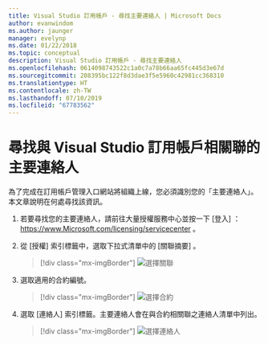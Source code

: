 ```yaml
---
title: Visual Studio 訂用帳戶 - 尋找主要連絡人 | Microsoft Docs
author: evanwindom
ms.author: jaunger
manager: evelynp
ms.date: 01/22/2018
ms.topic: conceptual
description: Visual Studio 訂用帳戶 - 尋找主要連絡人
ms.openlocfilehash: 0614098743522c1a0c7a78b66aa65fc445d3e67d
ms.sourcegitcommit: 208395bc122f8d3dae3f5e5960c42981cc368310
ms.translationtype: HT
ms.contentlocale: zh-TW
ms.lasthandoff: 07/10/2019
ms.locfileid: "67783562"
---
```

# <a name="locating-the-primary-contact-associated-with-visual-studio-subscriptions"></a>尋找與 Visual Studio 訂用帳戶相關聯的主要連絡人

為了完成在訂用帳戶管理入口網站將組織上線，您必須識別您的「主要連絡人」。  本文章說明在何處尋找該資訊。

1. 若要尋找您的主要連絡人，請前往大量授權服務中心並按一下 [登入]  ： https://www.Microsoft.com/licensing/servicecenter 。

2. 從 [授權] 索引標籤中，選取下拉式清單中的 [關聯摘要]  。
    > [!div class="mx-imgBorder"]
    > ![選擇關聯](_img/locate-primary-contact/vlsc-relationship.png)

3. 選取適用的合約編號。
    > [!div class="mx-imgBorder"]
    > ![選擇合約](_img/locate-primary-contact/vlsc-agreement.png)

4. 選取 [連絡人]  索引標籤。主要連絡人會在與合約相關聯之連絡人清單中列出。
    > [!div class="mx-imgBorder"]
    > ![選擇連絡人](_img/locate-primary-contact/vlsc-contacts.png)
